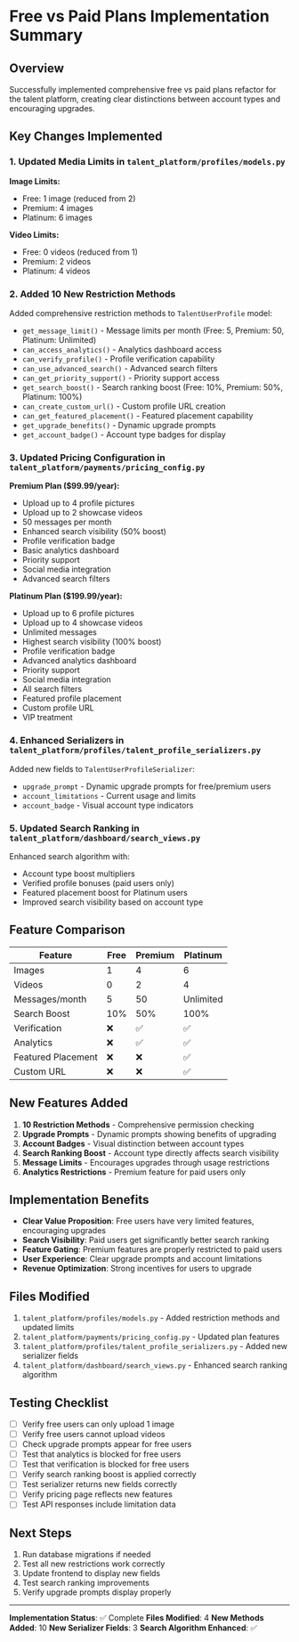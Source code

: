 # Free vs Paid Plans Implementation Summary

## Overview
Successfully implemented comprehensive free vs paid plans refactor for the talent platform, creating clear distinctions between account types and encouraging upgrades.

## Key Changes Implemented

### 1. Updated Media Limits in `talent_platform/profiles/models.py`

**Image Limits:**
- Free: 1 image (reduced from 2)
- Premium: 4 images
- Platinum: 6 images

**Video Limits:**
- Free: 0 videos (reduced from 1)
- Premium: 2 videos
- Platinum: 4 videos

### 2. Added 10 New Restriction Methods

Added comprehensive restriction methods to `TalentUserProfile` model:

- `get_message_limit()` - Message limits per month (Free: 5, Premium: 50, Platinum: Unlimited)
- `can_access_analytics()` - Analytics dashboard access
- `can_verify_profile()` - Profile verification capability
- `can_use_advanced_search()` - Advanced search filters
- `can_get_priority_support()` - Priority support access
- `get_search_boost()` - Search ranking boost (Free: 10%, Premium: 50%, Platinum: 100%)
- `can_create_custom_url()` - Custom profile URL creation
- `can_get_featured_placement()` - Featured placement capability
- `get_upgrade_benefits()` - Dynamic upgrade prompts
- `get_account_badge()` - Account type badges for display

### 3. Updated Pricing Configuration in `talent_platform/payments/pricing_config.py`

**Premium Plan ($99.99/year):**
- Upload up to 4 profile pictures
- Upload up to 2 showcase videos
- 50 messages per month
- Enhanced search visibility (50% boost)
- Profile verification badge
- Basic analytics dashboard
- Priority support
- Social media integration
- Advanced search filters

**Platinum Plan ($199.99/year):**
- Upload up to 6 profile pictures
- Upload up to 4 showcase videos
- Unlimited messages
- Highest search visibility (100% boost)
- Profile verification badge
- Advanced analytics dashboard
- Priority support
- Social media integration
- All search filters
- Featured profile placement
- Custom profile URL
- VIP treatment

### 4. Enhanced Serializers in `talent_platform/profiles/talent_profile_serializers.py`

Added new fields to `TalentUserProfileSerializer`:
- `upgrade_prompt` - Dynamic upgrade prompts for free/premium users
- `account_limitations` - Current usage and limits
- `account_badge` - Visual account type indicators

### 5. Updated Search Ranking in `talent_platform/dashboard/search_views.py`

Enhanced search algorithm with:
- Account type boost multipliers
- Verified profile bonuses (paid users only)
- Featured placement boost for Platinum users
- Improved search visibility based on account type

## Feature Comparison

| Feature | Free | Premium | Platinum |
|---------|------|---------|----------|
| Images | 1 | 4 | 6 |
| Videos | 0 | 2 | 4 |
| Messages/month | 5 | 50 | Unlimited |
| Search Boost | 10% | 50% | 100% |
| Verification | ❌ | ✅ | ✅ |
| Analytics | ❌ | ✅ | ✅ |
| Featured Placement | ❌ | ❌ | ✅ |
| Custom URL | ❌ | ❌ | ✅ |

## New Features Added

1. **10 Restriction Methods** - Comprehensive permission checking
2. **Upgrade Prompts** - Dynamic prompts showing benefits of upgrading
3. **Account Badges** - Visual distinction between account types
4. **Search Ranking Boost** - Account type directly affects search visibility
5. **Message Limits** - Encourages upgrades through usage restrictions
6. **Analytics Restrictions** - Premium feature for paid users only

## Implementation Benefits

- **Clear Value Proposition**: Free users have very limited features, encouraging upgrades
- **Search Visibility**: Paid users get significantly better search ranking
- **Feature Gating**: Premium features are properly restricted to paid users
- **User Experience**: Clear upgrade prompts and account limitations
- **Revenue Optimization**: Strong incentives for users to upgrade

## Files Modified

1. `talent_platform/profiles/models.py` - Added restriction methods and updated limits
2. `talent_platform/payments/pricing_config.py` - Updated plan features
3. `talent_platform/profiles/talent_profile_serializers.py` - Added new serializer fields
4. `talent_platform/dashboard/search_views.py` - Enhanced search ranking algorithm

## Testing Checklist

- [ ] Verify free users can only upload 1 image
- [ ] Verify free users cannot upload videos
- [ ] Check upgrade prompts appear for free users
- [ ] Test that analytics is blocked for free users
- [ ] Test that verification is blocked for free users
- [ ] Verify search ranking boost is applied correctly
- [ ] Test serializer returns new fields correctly
- [ ] Verify pricing page reflects new features
- [ ] Test API responses include limitation data

## Next Steps

1. Run database migrations if needed
2. Test all new restrictions work correctly
3. Update frontend to display new fields
4. Test search ranking improvements
5. Verify upgrade prompts display properly

---

**Implementation Status**: ✅ Complete
**Files Modified**: 4
**New Methods Added**: 10
**New Serializer Fields**: 3
**Search Algorithm Enhanced**: ✅
